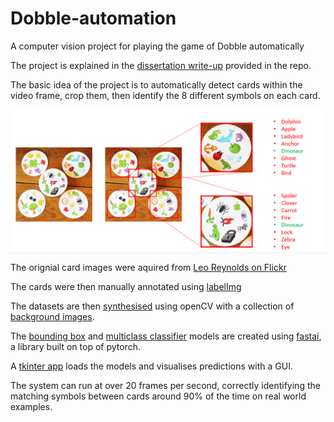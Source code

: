 # Dobble-automation
A computer vision project for playing the game of Dobble automatically

The project is explained in the [dissertation write-up](cm389-dissertation-paper.pdf) provided in the repo.

The basic idea of the project is to automatically detect cards within the video frame, crop them, then identify the 8 different symbols on each card. 

<img align="center" src="assets/README%20images/process.PNG" width="800" />

The orignial card images were aquired from [Leo Reynolds on Flickr](https://www.flickr.com/photos/lwr/sets/72157660922894042/)

The cards were then manually annotated using [labelImg](https://github.com/tzutalin/labelImg)

The datasets are then [synthesised](card_dataset_creator.ipynb) using openCV with a collection of [background images](https://www.robots.ox.ac.uk/~vgg/data/dtd/).

The [bounding box](card_bbox_predictor.ipynb) and [multiclass classifier](symbol_multilabel_classifier.ipynb) models are created using [fastai](https://github.com/fastai/fastai), a library built on top of pytorch.

A [tkinter app](tkinter_app.py) loads the models and visualises predictions with a GUI.

The system can run at over 20 frames per second, correctly identifying the matching symbols between cards around 90% of the time on real world examples.
